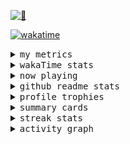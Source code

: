 [![🐙](https://hits.seeyoufarm.com/api/count/incr/badge.svg?url=https%3A%2F%2Fgithub.com%2Fktnkk%2Fhit-counter&count_bg=%23070707&title_bg=%23070707&icon=&icon_color=%23E7E7E7&title=visitors&edge_flat=true)](https://hits.seeyoufarm.com)

[![wakatime](https://wakatime.com/badge/user/43ee8060-219a-4cc8-b7a0-9a681ab5a8a7.svg)](https://wakatime.com/@43ee8060-219a-4cc8-b7a0-9a681ab5a8a7)

<details>
  <summary> <samp>my metrics</samp></summary>
  
  <br>
  
 ![🐳](https://github.com/kkhys/kkhys/blob/main/github-metrics.svg)
  
  ***
</details>

<details>
  <summary> <samp>wakaTime stats</samp></summary>
  
  <br>
  
<!--START_SECTION:waka-->
![Code Time](http://img.shields.io/badge/Code%20Time-1%2C030%20hrs%2037%20mins-blue)

**🐱 My GitHub Data** 

> 📦 5.0 MB Used in GitHub's Storage 
 > 
> 🏆 2,615 Contributions in the Year 2023
 > 
> 💼 Opted to Hire
 > 
> 📜 3 Public Repositories 
 > 
> 🔑 56 Private Repositories 
 > 
**I'm an Early 🐤** 

```text
🌞 Morning                10496 commits       ███████████░░░░░░░░░░░░░░   43.89 % 
🌆 Daytime                5619 commits        ██████░░░░░░░░░░░░░░░░░░░   23.50 % 
🌃 Evening                6726 commits        ███████░░░░░░░░░░░░░░░░░░   28.13 % 
🌙 Night                  1071 commits        █░░░░░░░░░░░░░░░░░░░░░░░░   04.48 % 
```
📅 **I'm Most Productive on Monday** 

```text
Monday                   4577 commits        █████░░░░░░░░░░░░░░░░░░░░   19.14 % 
Tuesday                  4050 commits        ████░░░░░░░░░░░░░░░░░░░░░   16.94 % 
Wednesday                4312 commits        █████░░░░░░░░░░░░░░░░░░░░   18.03 % 
Thursday                 3901 commits        ████░░░░░░░░░░░░░░░░░░░░░   16.31 % 
Friday                   4151 commits        ████░░░░░░░░░░░░░░░░░░░░░   17.36 % 
Saturday                 1539 commits        ██░░░░░░░░░░░░░░░░░░░░░░░   06.44 % 
Sunday                   1382 commits        █░░░░░░░░░░░░░░░░░░░░░░░░   05.78 % 
```


📊 **This Week I Spent My Time On** 

```text
🕑︎ Time Zone: Asia/Tokyo

💬 Programming Languages: 
Other                    31 hrs 8 mins       ██████████████████░░░░░░░   71.63 % 
Java                     5 hrs 19 mins       ███░░░░░░░░░░░░░░░░░░░░░░   12.27 % 
HTML                     3 hrs 23 mins       ██░░░░░░░░░░░░░░░░░░░░░░░   07.81 % 
TypeScript               1 hr 38 mins        █░░░░░░░░░░░░░░░░░░░░░░░░   03.79 % 
Play2                    1 hr 2 mins         █░░░░░░░░░░░░░░░░░░░░░░░░   02.38 % 

🔥 Editors: 
Chrome                   31 hrs 8 mins       ██████████████████░░░░░░░   71.63 % 
IntelliJ                 10 hrs 23 mins      ██████░░░░░░░░░░░░░░░░░░░   23.88 % 
WebStorm                 1 hr 41 mins        █░░░░░░░░░░░░░░░░░░░░░░░░   03.89 % 
RubyMine                 15 mins             ░░░░░░░░░░░░░░░░░░░░░░░░░   00.60 % 

💻 Operating System: 
Mac                      43 hrs 28 mins      █████████████████████████   100.00 % 
```


 Last Updated on 2023/07/01 18:41:32 UTC
<!--END_SECTION:waka-->
  
  ***
</details>


<details>
  <summary> <samp>now playing</samp></summary>
  
  <br>
 
 [![🐟](https://spotify-github-profile.vercel.app/api/view?uid=31ryofms4dnv7mrohhepo4c4zgqu&cover_image=true&theme=default&show_offline=false&background_color=121212&bar_color=53b14f&bar_color_cover=false)](https://open.spotify.com/user/31ryofms4dnv7mrohhepo4c4zgqu)
  
  ***
</details>

<details>
  <summary> <samp>github readme stats</samp></summary>
  
  <br>
  
 <p align="left"> 
  <img alt="🐠" src="https://github-readme-stats.vercel.app/api?username=kkhys&count_private=true&show_icons=true&theme=dark&include_all_commits=true" />
  <img alt="🐟" src="https://github-readme-stats.vercel.app/api/top-langs/?username=kkhys&layout=compact&theme=dark&langs_count=10&hide=HTML,CSS,SCSS" />
</p>
  
  ***
</details>

<details>
  <summary> <samp>profile trophies</samp></summary>
  
  <br>
  
  [![🐬](https://github-profile-trophy.vercel.app/?username=kkhys&rank=SECRET,SSS,SS,S,AAA,AA,A&theme=darkhub&row=1&margin-w=10&no-bg=true)](https://github.com/ryo-ma/github-profile-trophy)
  
  ***
</details>

<details>
  <summary> <samp>summary cards</samp></summary>
  
  <br>
  
  ![🐋](https://github-profile-summary-cards.vercel.app/api/cards/profile-details?username=kkhys&theme=github_dark)
  ![🦑](https://github-profile-summary-cards.vercel.app/api/cards/repos-per-language?username=kkhys&theme=github_dark)
  ![🦭](https://github-profile-summary-cards.vercel.app/api/cards/most-commit-language?username=kkhys&theme=github_dark)
  ![🦀](https://github-profile-summary-cards.vercel.app/api/cards/stats?username=kkhys&theme=github_dark)
  ![🦈](https://github-profile-summary-cards.vercel.app/api/cards/productive-time?username=kkhys&theme=github_dark)
  
  ***
</details>

<details>
  <summary> <samp>streak stats</samp></summary>
  
  <br>
  
  [![🐠](http://github-readme-streak-stats.herokuapp.com?user=kkhys&theme=dark)](https://git.io/streak-stats)
  
  ***
</details>

<details>
  <summary> <samp>activity graph</samp></summary>
  
  <br>
  
  [![🐡](https://github-readme-activity-graph.cyclic.app/graph?username=kkhys&theme=xcode)](https://github.com/ashutosh00710/github-readme-activity-graph)
  
  ***
</details>

